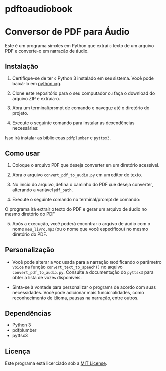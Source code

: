 # pdftoaudiobook
# Conversor de PDF para Áudio

Este é um programa simples em Python que extrai o texto de um arquivo PDF e converte-o em narração de áudio.

## Instalação

1. Certifique-se de ter o Python 3 instalado em seu sistema. Você pode baixá-lo em [python.org](https://www.python.org).

2. Clone este repositório para o seu computador ou faça o download do arquivo ZIP e extraia-o.

3. Abra um terminal/prompt de comando e navegue até o diretório do projeto.

4. Execute o seguinte comando para instalar as dependências necessárias:


Isso irá instalar as bibliotecas `pdfplumber` e `pyttsx3`.

## Como usar

1. Coloque o arquivo PDF que deseja converter em um diretório acessível.

2. Abra o arquivo `convert_pdf_to_audio.py` em um editor de texto.

3. No início do arquivo, defina o caminho do PDF que deseja converter, alterando a variável `pdf_path`.

4. Execute o seguinte comando no terminal/prompt de comando:


O programa irá extrair o texto do PDF e gerar um arquivo de áudio no mesmo diretório do PDF.

5. Após a execução, você poderá encontrar o arquivo de áudio com o nome `meu_livro.mp3` (ou o nome que você especificou) no mesmo diretório do PDF.

## Personalização

- Você pode alterar a voz usada para a narração modificando o parâmetro `voice` na função `convert_text_to_speech()` no arquivo `convert_pdf_to_audio.py`. Consulte a documentação do `pyttsx3` para obter a lista de vozes disponíveis.

- Sinta-se à vontade para personalizar o programa de acordo com suas necessidades. Você pode adicionar mais funcionalidades, como reconhecimento de idioma, pausas na narração, entre outros.

## Dependências

- Python 3
- pdfplumber
- pyttsx3

## Licença

Este programa está licenciado sob a [MIT License](LICENSE).
